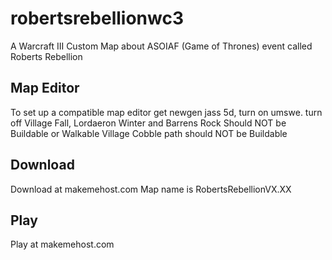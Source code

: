 # robertsrebellionwc3
A Warcraft III Custom Map about ASOIAF (Game of Thrones) event called Roberts Rebellion

## Map Editor
To set up a compatible map editor get newgen jass 5d, turn on umswe. turn off 
Village Fall, Lordaeron Winter and Barrens Rock Should NOT be Buildable or Walkable
Village Cobble path should NOT be Buildable

## Download
Download at makemehost.com
Map name is RobertsRebellionVX.XX

## Play
Play at makemehost.com
